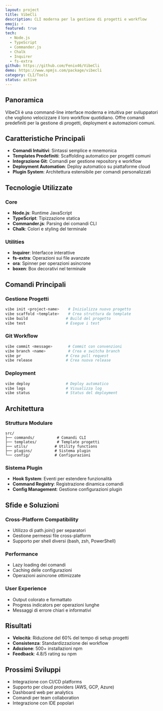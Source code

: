 ```yaml
---
layout: project
title: VibeCli
description: CLI moderna per la gestione di progetti e workflow
emoji: ⚡
featured: true
tech:
  - Node.js
  - TypeScript
  - Commander.js
  - Chalk
  - Inquirer
  - fs-extra
github: https://github.com/Fenix46/VibeCli
demo: https://www.npmjs.com/package/vibecli
category: CLI/Tools
status: active
---
```


## Panoramica

VibeCli è una command-line interface moderna e intuitiva per sviluppatori che vogliono velocizzare il loro workflow quotidiano. Offre comandi predefiniti per la gestione di progetti, deployment e automazioni comuni.

## Caratteristiche Principali

- **Comandi Intuitivi**: Sintassi semplice e mnemonica
- **Templates Predefiniti**: Scaffolding automatico per progetti comuni
- **Integrazione Git**: Comandi per gestione repository e workflow
- **Deployment Automation**: Deploy automatico su piattaforme cloud
- **Plugin System**: Architettura estensibile per comandi personalizzati

## Tecnologie Utilizzate

### Core
- **Node.js**: Runtime JavaScript
- **TypeScript**: Tipizzazione statica
- **Commander.js**: Parsing dei comandi CLI
- **Chalk**: Colori e styling del terminale

### Utilities
- **Inquirer**: Interfacce interattive
- **fs-extra**: Operazioni sui file avanzate
- **ora**: Spinner per operazioni asincrone
- **boxen**: Box decorativi nel terminale

## Comandi Principali

### Gestione Progetti
```bash
vibe init <project-name>    # Inizializza nuovo progetto
vibe scaffold <template>    # Crea struttura da template
vibe build                 # Build del progetto
vibe test                  # Esegue i test
```

### Git Workflow
```bash
vibe commit <message>       # Commit con convenzioni
vibe branch <name>          # Crea e switcha branch
vibe pr                    # Crea pull request
vibe release               # Crea nuova release
```

### Deployment
```bash
vibe deploy                # Deploy automatico
vibe logs                  # Visualizza log
vibe status                # Status del deployment
```

## Architettura

### Struttura Modulare
```
src/
├── commands/          # Comandi CLI
├── templates/         # Template progetti
├── utils/            # Utility functions
├── plugins/          # Sistema plugin
└── config/           # Configurazioni
```

### Sistema Plugin
- **Hook System**: Eventi per estendere funzionalità
- **Command Registry**: Registrazione dinamica comandi
- **Config Management**: Gestione configurazioni plugin

## Sfide e Soluzioni

### Cross-Platform Compatibility
- Utilizzo di path.join() per separatori
- Gestione permessi file cross-platform
- Supporto per shell diversi (bash, zsh, PowerShell)

### Performance
- Lazy loading dei comandi
- Caching delle configurazioni
- Operazioni asincrone ottimizzate

### User Experience
- Output colorato e formattato
- Progress indicators per operazioni lunghe
- Messaggi di errore chiari e informativi

## Risultati

- **Velocità**: Riduzione del 60% del tempo di setup progetti
- **Consistenza**: Standardizzazione dei workflow
- **Adozione**: 500+ installazioni npm
- **Feedback**: 4.8/5 rating su npm

## Prossimi Sviluppi

- Integrazione con CI/CD platforms
- Supporto per cloud providers (AWS, GCP, Azure)
- Dashboard web per analytics
- Comandi per team collaboration
- Integrazione con IDE popolari 